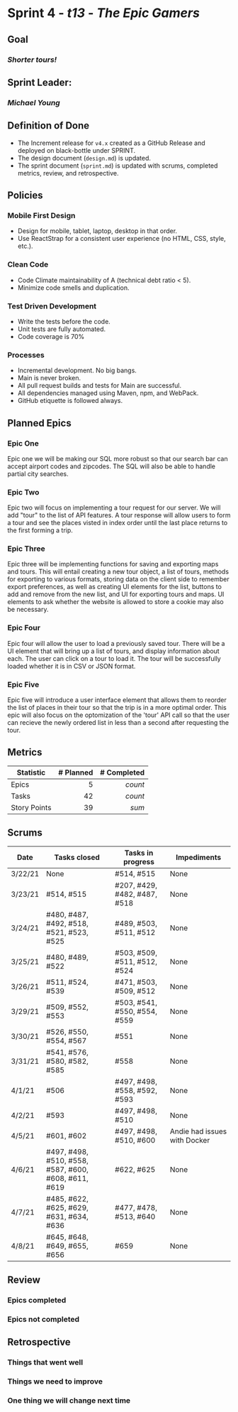 # Sprint 4 - *t13* - *The Epic Gamers*

## Goal
### *Shorter tours!*

## Sprint Leader: 
### *Michael Young*

## Definition of Done

* The Increment release for `v4.x` created as a GitHub Release and deployed on black-bottle under SPRINT.
* The design document (`design.md`) is updated.
* The sprint document (`sprint.md`) is updated with scrums, completed metrics, review, and retrospective.

## Policies

### Mobile First Design
* Design for mobile, tablet, laptop, desktop in that order.
* Use ReactStrap for a consistent user experience (no HTML, CSS, style, etc.).

### Clean Code
* Code Climate maintainability of A (technical debt ratio < 5).
* Minimize code smells and duplication.

### Test Driven Development
* Write the tests before the code.
* Unit tests are fully automated.
* Code coverage is 70%

### Processes
* Incremental development.  No big bangs.
* Main is never broken. 
* All pull request builds and tests for Main are successful.
* All dependencies managed using Maven, npm, and WebPack.
* GitHub etiquette is followed always.


## Planned Epics
### Epic One 
Epic one we will be making our SQL more robust so that our search bar can accept airport codes and zipcodes. The SQL will also be able to handle partial city searches. 
### Epic Two
Epic two will focus on implementing a tour request for our server. We will add "tour" to the list of API features. A tour response will allow users to form a tour and see the places visted in index order until the last place returns to the first forming a trip.
### Epic Three
Epic three will be implementing functions for saving and exporting maps and tours. This will entail creating a new tour object, a list of tours, methods for exporting to various formats, storing data on the client side to remember export preferences, as well as creating UI elements for the list, buttons to add and remove from the new list, and UI for exporting tours and maps. UI elements to ask whether the website is allowed to store a cookie may also be necessary.
### Epic Four
Epic four will allow the user to load a previously saved tour. There will be a UI element that will bring up a list of tours, and display information about each. The user can click on a tour to load it. The tour will be successfully loaded whether it is in CSV or JSON format. 
### Epic Five
Epic five will introduce a user interface element that allows them to reorder the list of places in their tour so that the trip is in a more optimal order. This epic will also focus on the optomization of the 'tour' API call so that the user can recieve the newly ordered list in less than a second after requesting the tour. 
## Metrics

| Statistic | # Planned | # Completed |
| --- | ---: | ---: |
| Epics | 5 | *count* |
| Tasks |  42   | *count* | 
| Story Points |  39  | *sum* | 


## Scrums

| Date | Tasks closed  | Tasks in progress | Impediments |
| --- | --- | --- | --- |
| 3/22/21 | None | #514, #515 | None |
| 3/23/21 | #514, #515 | #207, #429, #482, #487, #518 | None |
| 3/24/21 | #480, #487, #492, #518, #521, #523, #525 | #489, #503, #511, #512 | None |
| 3/25/21 | #480, #489, #522 | #503, #509, #511, #512, #524 | None |
| 3/26/21 | #511, #524, #539 | #471, #503, #509, #512 | None |
| 3/29/21 | #509, #552, #553 | #503, #541, #550, #554, #559 | None |
| 3/30/21 | #526, #550, #554, #567 | #551 | None |
| 3/31/21 | #541, #576, #580, #582, #585 | #558 | None |
| 4/1/21 | #506 | #497, #498, #558, #592, #593 | None |
| 4/2/21 | #593 | #497, #498, #510 | None |
| 4/5/21 | #601, #602 | #497, #498, #510, #600 | Andie had issues with Docker |
| 4/6/21 | #497, #498, #510, #558, #587, #600, #608, #611, #619 | #622, #625 | None |
| 4/7/21 | #485, #622, #625, #629, #631, #634, #636 | #477, #478, #513, #640 | None |
| 4/8/21 | #645, #648, #649, #655, #656 | #659 | None |


## Review

### Epics completed  

### Epics not completed 

## Retrospective

### Things that went well

### Things we need to improve

### One thing we will change next time
